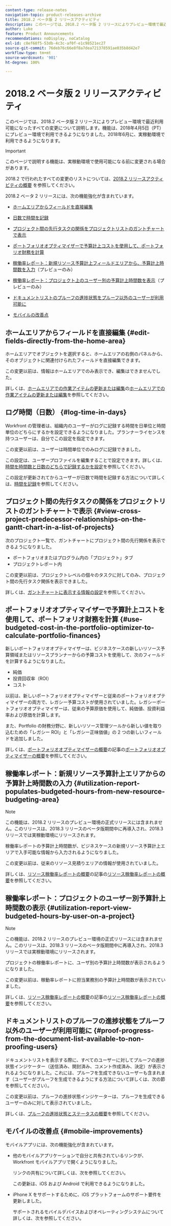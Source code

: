 ```yaml
---
content-type: release-notes
navigation-topic: product-releases-archive
title: 2018.2 ベータ版 2 リリースアクティビティ
description: このページでは、2018.2 ベータ版 2 リリースによりプレビュー環境で最近利用可能になったすべての変更について説明します。機能は、2018年4月5日（PT）にプレビュー環境で利用できるようになりました。2018年6月に、実稼動環境で利用できるようになります。
author: Luke
feature: Product Announcements
recommendations: noDisplay, noCatalog
exl-id: c8ef68f5-53db-4c3c-af0f-e1c98521ec27
source-git-commit: 76deb76c66e8f8a7dea721378591ae035b8d42e7
workflow-type: tm+mt
source-wordcount: '901'
ht-degree: 100%

---
```


# 2018.2 ベータ版 2 リリースアクティビティ

このページでは、2018.2 ベータ版 2 リリースによりプレビュー環境で最近利用可能になったすべての変更について説明します。機能は、2018年4月5日（PT）にプレビュー環境で利用できるようになりました。2018年6月に、実稼動環境で利用できるようになります。

>[!IMPORTANT]
>
>このページで説明する機能は、実稼動環境で使用可能になる前に変更される場合があります。

2018.2 で行われたすべての変更のリストについては、[2018.2 リリースアクティビティの概要](../../../../product-announcements/product-releases/quarterly-release-archive/2018.2-release-activity/2018.2-release-activity-overview.md) を参照してください。

2018.2 ベータ 2 リリースには、次の機能強化が含まれています。

* [ホームエリアからフィールドを直接編集](#edit-fields-directly-from-the-home-area)
* [日数で時間を記録](#log-time-in-days)
* [プロジェクト間の先行タスクの関係をプロジェクトリストのガントチャートで表示](#view-cross-project-predecessor-relationships-on-the-gantt-chart-in-a-list-of-projects)
* [ポートフォリオオプティマイザーで予算計上コストを使用して、ポートフォリオ財務を計算](#use-budgeted-cost-in-the-portfolio-optimizer-to-calculate-portfolio-finances)
* [稼働率レポート：新規リソース予算計上フィールドエリアから、予算計上時間数を入力](#utilization-report-populates-budgeted-hours-from-new-resource-budgeting-area)（プレビューのみ）

* [稼働率レポート：プロジェクト上のユーザー別の予算計上時間数を表示](#utilization-report-view-budgeted-hours-by-user-on-a-project)（プレビューのみ）

* [ドキュメントリストのプルーフの進捗状態をプルーフ以外のユーザーが利用可能に](#proof-progress-from-the-document-list-available-to-non-proofing-users)
* [モバイルの改善点](#mobile-improvements)

## ホームエリアからフィールドを直接編集 {#edit-fields-directly-from-the-home-area}

ホームエリアでオブジェクトを選択すると、ホームエリアの右側のパネルから、そのオブジェクトに関連付けられたフィールドを直接編集できます。 

この変更以前は、情報はホームエリアでのみ表示でき、編集はできませんでした。

詳しくは、[ホームエリアでの作業アイテムの更新または編集](../../../../workfront-basics/using-home/using-the-home-area/update-and-edit-work-item-home.md)の[ホームエリアでの作業アイテムの更新または編集](../../../../workfront-basics/using-home/using-the-home-area/update-and-edit-work-item-home.md)を参照してください。

## ログ時間（日数） {#log-time-in-days}

Workfront の管理者は、組織内のユーザーがログに記録する時間を日単位と時間単位のどちらにするかを設定できるようになりました。プランナーライセンスを持つユーザーは、自分でこの設定を指定できます。

この変更以前は、ユーザーは時間単位でのみログに記録できました。

この設定は、ユーザープロファイルを編集することで設定できます。詳しくは、[時間を時間数と日数のどちらで記録するかを設定](../../../../timesheets/config-timesheet-prefs/config-time-logged-hrs-days.md)を参照してください。

この設定が更新されてからユーザーが日数で時間を記録する方法について詳しくは、[時間を記録](../../../../timesheets/create-and-manage-timesheets/log-time.md)を参照してください。

## プロジェクト間の先行タスクの関係をプロジェクトリストのガントチャートで表示 {#view-cross-project-predecessor-relationships-on-the-gantt-chart-in-a-list-of-projects}

次のプロジェクト一覧で、ガントチャートにプロジェクト間の先行関係を表示できるようになりました。

* ポートフォリオまたはプログラム内の「プロジェクト」タブ
* プロジェクトレポート内

この変更以前は、プロジェクトレベルの個々のタスクに対してのみ、プロジェクト間の先行タスク関係を表示できました。

詳しくは、[ガントチャートに表示する情報の設定](../../../../manage-work/gantt-chart/use-the-gantt-chart/configure-info-on-gantt-chart.md)を参照してください。

## ポートフォリオオプティマイザーで予算計上コストを使用して、ポートフォリオ財務を計算 {#use-budgeted-cost-in-the-portfolio-optimizer-to-calculate-portfolio-finances}

新しいポートフォリオオプティマイザーは、ビジネスケースの新しいリソース予算領域またはリソースプランナーからの予算コストを使用して、次のフィールドを計算するようになりました。

* 純価
* 投資回収率（ROI）
* コスト

以前は、新しいポートフォリオオプティマイザーと従来のポートフォリオオプティマイザーの両方で、レガシー予算コストが使用されていました。レガシーポートフォリオオプティマイザーは、従来の予算原価を使用して、純価値、投資利益率および原価を計算します。

また、Portfolio の財務分野に、新しいリソース管理ツールから新しい値を取り込むための「レガシー ROI」と「レガシー正味価値」の 2 つの新しいフィールドを追加しました。

詳しくは、[ポートフォリオオプティマイザーの概要](../../../../manage-work/portfolios/portfolio-optimizer/portfolio-optimizer-overview.md)の記事の[ポートフォリオオプティマイザーの概要](../../../../manage-work/portfolios/portfolio-optimizer/portfolio-optimizer-overview.md)を参照してください。

## 稼働率レポート：新規リソース予算計上エリアからの予算計上時間数の入力 {#utilization-report-populates-budgeted-hours-from-new-resource-budgeting-area}

>[!NOTE]
>
>この機能は、2018.2 リリースのプレビュー環境の正式リリースには含まれません。このリリースは、2018.3 リリースのベータ版期間中に再導入され、2018.3 リリースでは実稼動環境にリリースされます。 

稼働率レポートの予算計上時間数が、ビジネスケースの新規リソース予算計上エリアで入手可能な情報から入力されるようになりました。

この変更以前は、従来のリソース見積りエリアの情報が使用されていました。

詳しくは、[リソース稼働率レポートの概要](../../../../reports-and-dashboards/reports/using-built-in-reports/resource-utilization-report.md)の記事の[リソース稼働率レポートの概要](../../../../reports-and-dashboards/reports/using-built-in-reports/resource-utilization-report.md)を参照してください。

## 稼働率レポート：プロジェクトのユーザー別予算計上時間数の表示 {#utilization-report-view-budgeted-hours-by-user-on-a-project}

>[!NOTE]
>
>この機能は、2018.2 リリースのプレビュー環境の正式リリースには含まれません。このリリースは、2018.3 リリースのベータ版期間中に再導入され、2018.3 リリースでは実稼動環境にリリースされます。 

プロジェクトの稼働率レポートに、ユーザ別の予算計上時間数が表示されるようになりました。

この変更以前は、稼動率レポートに担当業務別の予算計上時間数が表示されていました。 

詳しくは、[リソース稼働率レポートの概要](../../../../reports-and-dashboards/reports/using-built-in-reports/resource-utilization-report.md)の記事の[リソース稼働率レポートの概要](../../../../reports-and-dashboards/reports/using-built-in-reports/resource-utilization-report.md)を参照してください。

## ドキュメントリストのプルーフの進捗状態をプルーフ以外のユーザーが利用可能に {#proof-progress-from-the-document-list-available-to-non-proofing-users}

ドキュメントリストを表示する際に、すべてのユーザーに対してプルーフの進捗状態インジケーター（送信済み、開封済み、コメント作成済み、決定）が表示されるようになりました。これには、プルーフを生成できないユーザーも含まれます（ユーザーがプルーフを生成できるようにする方法について詳しくは、次の節を参照してください）。

この変更以前は、プルーフの進捗状態インジケーターは、プルーフを生成できるユーザーのみに対して表示されていました。

詳しくは、[プルーフの進捗状態とステータスの概要](../../../../review-and-approve-work/proofing/proofing-overview/view-progress-status-proof.md)を参照してください。

## モバイルの改善点 {#mobile-improvements}

モバイルアプリには、次の機能強化が含まれています。

* 他のモバイルアプリケーションで自分と共有されているリンクが、Workfront モバイルアプリで開くようになりました。

  リンクの共有について詳しくは、次を参照してください。

  この更新は、iOS および Android で利用できるようになりました。

* iPhone X をサポートするために、iOS プラットフォームのサポート要件を更新しました。

  サポートされるモバイルデバイスおよびオペレーティングシステムについて詳しくは、次を参照してください。 
